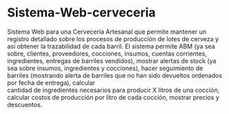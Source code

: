 # Sistema-Web-cerveceria

  Sistema Web para una Cervecería Artesanal que permite mantener un registro detallado sobre los procesos de producción de lotes de cerveza y así obtener la trazabilidad de cada barril. 
  El sistema permite ABM (ya sea sobre, clientes, proveedores, cocciones, insumos, cuentas corrientes, ingredientes, entregas de barriles vendidos), mostrar alertas de stock (ya     sea sobre insumos, ingredientes y cocciones), hacer seguimiento de barriles (mostrando alerta de barriles que no han sido devueltos ordenados por fecha de entrega), calcular    
  cantidad de ingredientes necesarios para producir X litros de una cocción, calcular costos de producción por litro de cada cocción, mostrar precios y descuentos.


